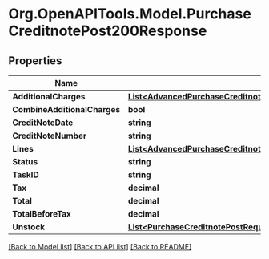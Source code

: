 # Org.OpenAPITools.Model.PurchaseCreditnotePost200Response

## Properties

Name | Type | Description | Notes
------------ | ------------- | ------------- | -------------
**AdditionalCharges** | [**List&lt;AdvancedPurchaseCreditnotePostRequestAdditionalChargesInner&gt;**](AdvancedPurchaseCreditnotePostRequestAdditionalChargesInner.md) |  | [optional] 
**CombineAdditionalCharges** | **bool** |  | [optional] 
**CreditNoteDate** | **string** |  | [optional] 
**CreditNoteNumber** | **string** |  | [optional] 
**Lines** | [**List&lt;AdvancedPurchaseCreditnotePostRequestLinesInner&gt;**](AdvancedPurchaseCreditnotePostRequestLinesInner.md) |  | [optional] 
**Status** | **string** |  | [optional] 
**TaskID** | **string** |  | [optional] 
**Tax** | **decimal** |  | [optional] 
**Total** | **decimal** |  | [optional] 
**TotalBeforeTax** | **decimal** |  | [optional] 
**Unstock** | [**List&lt;PurchaseCreditnotePostRequestUnstockInner&gt;**](PurchaseCreditnotePostRequestUnstockInner.md) |  | [optional] 

[[Back to Model list]](../README.md#documentation-for-models) [[Back to API list]](../README.md#documentation-for-api-endpoints) [[Back to README]](../README.md)

